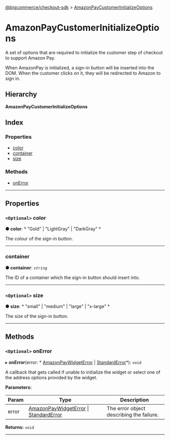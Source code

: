 [@bigcommerce/checkout-sdk](../README.md) > [AmazonPayCustomerInitializeOptions](../interfaces/amazonpaycustomerinitializeoptions.md)

# AmazonPayCustomerInitializeOptions

A set of options that are required to initialize the customer step of checkout to support Amazon Pay.

When AmazonPay is initialized, a sign-in button will be inserted into the DOM. When the customer clicks on it, they will be redirected to Amazon to sign in.

## Hierarchy

**AmazonPayCustomerInitializeOptions**

## Index

### Properties

* [color](amazonpaycustomerinitializeoptions.md#color)
* [container](amazonpaycustomerinitializeoptions.md#container)
* [size](amazonpaycustomerinitializeoptions.md#size)

### Methods

* [onError](amazonpaycustomerinitializeoptions.md#onerror)

---

## Properties

<a id="color"></a>

### `<Optional>` color

**● color**: * "Gold" &#124; "LightGray" &#124; "DarkGray"
*

The colour of the sign-in button.

___
<a id="container"></a>

###  container

**● container**: *`string`*

The ID of a container which the sign-in button should insert into.

___
<a id="size"></a>

### `<Optional>` size

**● size**: * "small" &#124; "medium" &#124; "large" &#124; "x-large"
*

The size of the sign-in button.

___

## Methods

<a id="onerror"></a>

### `<Optional>` onError

▸ **onError**(error: * [AmazonPayWidgetError](amazonpaywidgeterror.md) &#124; [StandardError](../classes/standarderror.md)*): `void`

A callback that gets called if unable to initialize the widget or select one of the address options provided by the widget.

**Parameters:**

| Param | Type | Description |
| ------ | ------ | ------ |
| error |  [AmazonPayWidgetError](amazonpaywidgeterror.md) &#124; [StandardError](../classes/standarderror.md)|  The error object describing the failure. |

**Returns:** `void`

___

